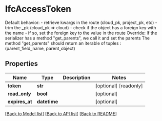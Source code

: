 # IfcAccessToken

Default behavior: - retrieve kwargs in the route (cloud_pk, project_pk, etc) - trim the _pk (cloud_pk => cloud) - check if the object has a foreign key with the name - if so, set the foreign key to the value in the route Override: If the serializer has a method \"get_parents\", we call it and set the parents The method \"get_parents\" should return an iterable of tuples : (parent_field_name, parent_object)
## Properties
Name | Type | Description | Notes
------------ | ------------- | ------------- | -------------
**token** | **str** |  | [optional] [readonly] 
**read_only** | **bool** |  | [optional] 
**expires_at** | **datetime** |  | [optional] 

[[Back to Model list]](../README.md#documentation-for-models) [[Back to API list]](../README.md#documentation-for-api-endpoints) [[Back to README]](../README.md)


